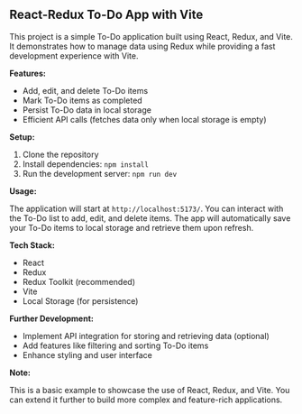 ## React-Redux To-Do App with Vite

This project is a simple To-Do application built using React, Redux, and Vite. It demonstrates how to manage data using Redux while providing a fast development experience with Vite.

**Features:**

- Add, edit, and delete To-Do items
- Mark To-Do items as completed
- Persist To-Do data in local storage
- Efficient API calls (fetches data only when local storage is empty)

**Setup:**

1. Clone the repository
2. Install dependencies: `npm install`
3. Run the development server: `npm run dev`

**Usage:**

The application will start at `http://localhost:5173/`. You can interact with the To-Do list to add, edit, and delete items. The app will automatically save your To-Do items to local storage and retrieve them upon refresh.

**Tech Stack:**

- React
- Redux
- Redux Toolkit (recommended)
- Vite
- Local Storage (for persistence)

**Further Development:**

- Implement API integration for storing and retrieving data (optional)
- Add features like filtering and sorting To-Do items
- Enhance styling and user interface

**Note:**

This is a basic example to showcase the use of React, Redux, and Vite. You can extend it further to build more complex and feature-rich applications.

